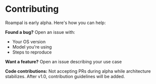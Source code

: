 # Contributing

Roampal is early alpha. Here's how you can help:

**Found a bug?** Open an issue with:
- Your OS version
- Model you're using
- Steps to reproduce

**Want a feature?** Open an issue describing your use case

**Code contributions:** Not accepting PRs during alpha while architecture stabilizes. After v1.0, contribution guidelines will be added.
